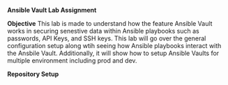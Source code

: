 **Ansible Vault Lab Assignment**

**Objective**
This lab is made to understand how the feature Ansible Vault works in securing senestive data within Ansible playbooks such 
as passwords, API Keys, and SSH keys. This lab will go over the general configuration setup along wtih seeing how Ansible playbooks
interact with the Ansbile Vault. Additionally, it will show how to setup Ansible Vaults for multiple environment including prod and dev.


**Repository Setup**









